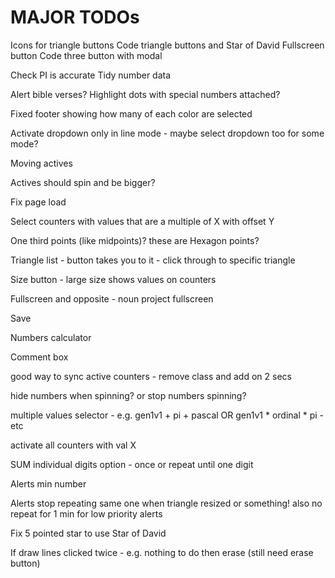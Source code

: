 MAJOR TODOs
===========

Icons for triangle buttons
Code triangle buttons and Star of David
Fullscreen button
Code three button with modal



Check PI is accurate
Tidy number data

Alert bible verses?
Highlight dots with special numbers attached?

Fixed footer showing how many of each color are selected

Activate dropdown only in line mode - maybe select dropdown too for some mode?

Moving actives

Actives should spin and be bigger?

Fix page load

Select counters with values that are a multiple of X with offset Y

One third points (like midpoints)? these are Hexagon points?

Triangle list - button takes you to it - click through to specific triangle

Size button - large size shows values on counters

Fullscreen and opposite - noun project fullscreen

Save

Numbers calculator

Comment box

good way to sync active counters - remove class and add on 2 secs

hide numbers when spinning? or stop numbers spinning?

multiple values selector - e.g. gen1v1 + pi + pascal OR gen1v1 * ordinal * pi - etc

activate all counters with val X

SUM individual digits option - once or repeat until one digit

Alerts min number

Alerts stop repeating same one when triangle resized or something! also no repeat for 1 min for low priority alerts

Fix 5 pointed star to use Star of David

If draw lines clicked twice - e.g. nothing to do then erase (still need erase button)
